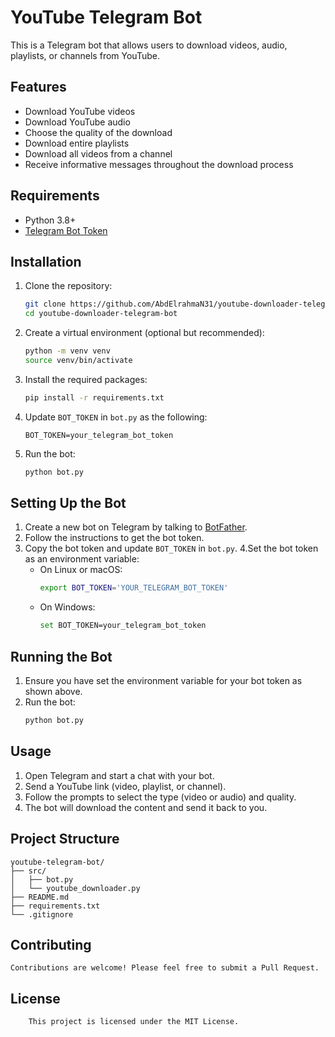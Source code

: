 # YouTube Telegram Bot

This is a Telegram bot that allows users to download videos, audio, playlists, or channels from YouTube.

## Features

- Download YouTube videos
- Download YouTube audio
- Choose the quality of the download
- Download entire playlists
- Download all videos from a channel
- Receive informative messages throughout the download process

## Requirements

- Python 3.8+
- [Telegram Bot Token](https://core.telegram.org/bots#6-botfather)

## Installation

1. Clone the repository:
   ```bash
   git clone https://github.com/AbdElrahmaN31/youtube-downloader-telegram-bot.git
   cd youtube-downloader-telegram-bot
    ```
   
2. Create a virtual environment (optional but recommended):
   ```bash
   python -m venv venv
   source venv/bin/activate
    ```
3. Install the required packages:
   ```bash
   pip install -r requirements.txt
    ```
4. Update ``BOT_TOKEN`` in ``bot.py`` as the following:
   ```env
   BOT_TOKEN=your_telegram_bot_token
    ```
5. Run the bot:
   ```bash
   python bot.py
    ```

## Setting Up the Bot

1. Create a new bot on Telegram by talking to [BotFather](https://core.telegram.org/bots#6-botfather).
2. Follow the instructions to get the bot token.
3. Copy the bot token and update ``BOT_TOKEN`` in ``bot.py``.
4.Set the bot token as an environment variable:
   - On Linux or macOS:
     ```bash
     export BOT_TOKEN='YOUR_TELEGRAM_BOT_TOKEN'
     ```
   - On Windows:
     ```bash
     set BOT_TOKEN=your_telegram_bot_token
     ```


## Running the Bot

1. Ensure you have set the environment variable for your bot token as shown above.
2. Run the bot:
   ```bash
   python bot.py
    ```
   
## Usage

1. Open Telegram and start a chat with your bot.
2. Send a YouTube link (video, playlist, or channel).
3. Follow the prompts to select the type (video or audio) and quality.
4. The bot will download the content and send it back to you.
   
## Project Structure
    youtube-telegram-bot/
    ├── src/
    │   ├── bot.py
    │   └── youtube_downloader.py
    ├── README.md
    ├── requirements.txt
    └── .gitignore

## Contributing

    Contributions are welcome! Please feel free to submit a Pull Request.

## License
    
        This project is licensed under the MIT License.



